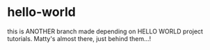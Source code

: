 # hello-world

this is ANOTHER branch made depending on HELLO WORLD project tutorials.
Matty's almost there, just behind them...! 
